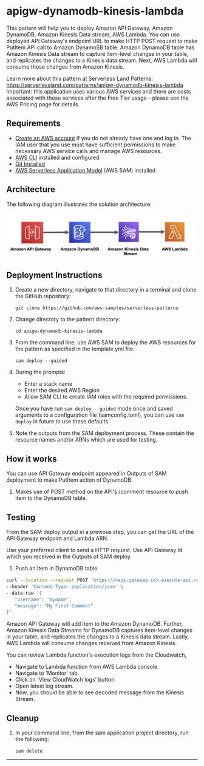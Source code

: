 # apigw-dynamodb-kinesis-lambda

This pattern will help you to deploy Amazon API Gateway, Amazon DynamoDB, Amazon Kinesis Data stream, AWS Lambda. You can use deployed API Gateway's endpoint URL to make HTTP POST request to make PutItem API call to Amazon DynamoSB table. Amazon DynamoDB table has Amazon Kinesis Data stream to capture item-level changes in your table, and replicates the changes to a Kinesis data stream. Next, AWS Lambda will consume those changes from Amazon Kinesis.

Learn more about this pattern at Serverless Land Patterns: https://serverlessland.com/patterns/apigw-dynamodb-kinesis-lambda Important: this application uses various AWS services and there are costs associated with these services after the Free Tier usage - please see the AWS Pricing page for details.

## Requirements

* [Create an AWS account](https://portal.aws.amazon.com/gp/aws/developer/registration/index.html) if you do not already have one and log in. The IAM user that you use must have sufficient permissions to make necessary AWS service calls and manage AWS resources.
* [AWS CLI](https://docs.aws.amazon.com/cli/latest/userguide/install-cliv2.html) installed and configured
* [Git Installed](https://git-scm.com/book/en/v2/Getting-Started-Installing-Git)
* [AWS Serverless Application Model](https://docs.aws.amazon.com/serverless-application-model/latest/developerguide/serverless-sam-cli-install.html) (AWS SAM) installed

## Architecture 
The following diagram illustrates the solution architecture:

![Architecture Diagram](img/APIGW-DynamoDB-Kinesis-Lambda.png)

## Deployment Instructions

1. Create a new directory, navigate to that directory in a terminal and clone the GitHub repository:
    ```
    git clone https://github.com/aws-samples/serverless-patterns
    ```
1. Change directory to the pattern directory:
    ```
    cd apigw-dynamodb-kinesis-lambda
    ```
1. From the command line, use AWS SAM to deploy the AWS resources for the pattern as specified in the template.yml file:
    ```
    sam deploy --guided
    ```
1. During the prompts:
    * Enter a stack name
    * Enter the desired AWS Region
    * Allow SAM CLI to create IAM roles with the required permissions.

    Once you have run `sam deploy --guided` mode once and saved arguments to a configuration file (samconfig.toml), you can use `sam deploy` in future to use these defaults.

1. Note the outputs from the SAM deployment process. These contain the resource names and/or ARNs which are used for testing.

## How it works

You can use API Gateway endpoint appeared in Outputs of SAM deployment to make PutItem action of DynamoDB.

1. Makes use of POST method on the API's /comment resource to push item to the DynamoDB table.

## Testing

From the SAM deploy output in a previous step, you can get the URL of the API Gateway endpoint and Lambda ARN. 
 
Use your preferred client to send a HTTP request. Use API Gateway Id which you received in the Outputs of SAM deploy.

1. Push an Item in DynamoDB table

```bash
curl --location --request POST 'https://<api-gateway-id>.execute-api.<region>.amazonaws.com/v1/comment' \
--header 'Content-Type: application/json' \
--data-raw '{
   "username": "myname",
   "message": "My First Comment"
}'                      
```
Amazon API Gateway will add item to the Amazon DynamoDB. Further, Amazon Kinesis Data Streams for DynamoDB captures item-level changes in your table, and replicates the changes to a Kinesis data stream. Lastly, AWS Lambda will consume changes received from Amazon Kinesis.

You can review Lambda function's execution logs from the Cloudwatch,

- Navigate to Lambda function from AWS Lambda console.
- Navigate to 'Monitor' tab.
- Click on 'View CloudWatch logs' button.
- Open latest log stream.
- Now, you should be able to see decoded message from the Kinesis Stream.


## Cleanup

1. In your command line, from the sam application project directory, run the following:
    ```bash
    sam delete

    ```
----
